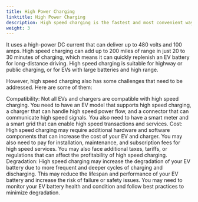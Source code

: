 ```yaml
---
title: High Power Charging
linktitle: High Power Charging
description: High speed charging is the fastest and most convenient way of charging an EV on the road.
weight: 3
---
```

<!-- markdownlint-disable MD033 -->

 It uses a high-power DC current that can deliver up to 480 volts and 100 amps. High speed charging can add up to 200 miles of range in just 20 to 30 minutes of charging, which means it can quickly replenish an EV battery for long-distance driving. High speed charging is suitable for highway or public charging, or for EVs with large batteries and high range.

However, high speed charging also has some challenges that need to be addressed. Here are some of them:

Compatibility: Not all EVs and chargers are compatible with high speed charging. You need to have an EV model that supports high speed charging, a charger that can handle high speed power flow, and a connector that can communicate high speed signals. You also need to have a smart meter and a smart grid that can enable high speed transactions and services.
Cost: High speed charging may require additional hardware and software components that can increase the cost of your EV and charger. You may also need to pay for installation, maintenance, and subscription fees for high speed services. You may also face additional taxes, tariffs, or regulations that can affect the profitability of high speed charging.
Degradation: High speed charging may increase the degradation of your EV battery due to more frequent and deeper cycles of charging and discharging. This may reduce the lifespan and performance of your EV battery and increase the risk of failure or safety issues. You may need to monitor your EV battery health and condition and follow best practices to minimize degradation.